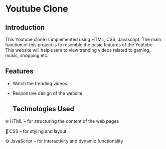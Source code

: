 # Youtube Clone

## Introduction
This Youtube clone is implemented using HTML, CSS, Javascript. The main function of this project is to resemble the basic features of the Youtube. This website will help users to view trending videos related to gaming, music, shopping etc.

## Features
- Watch the trending videos.
- Responsive design of the website.

  ## Technologies Used
🌐 HTML – for structuring the content of the web pages

🎨 CSS – for styling and layout

⚙️ JavaScript – for interactivity and dynamic functionality
  
